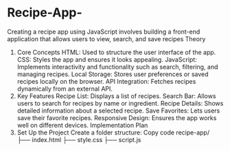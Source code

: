 # Recipe-App-
Creating a recipe app using JavaScript involves building a front-end application that allows users to view, search, and save recipes
Theory
1. Core Concepts
HTML: Used to structure the user interface of the app.
CSS: Styles the app and ensures it looks appealing.
JavaScript: Implements interactivity and functionality such as search, filtering, and managing recipes.
Local Storage: Stores user preferences or saved recipes locally on the browser.
API Integration: Fetches recipes dynamically from an external API.
2. Key Features
Recipe List: Displays a list of recipes.
Search Bar: Allows users to search for recipes by name or ingredient.
Recipe Details: Shows detailed information about a selected recipe.
Save Favorites: Lets users save their favorite recipes.
Responsive Design: Ensures the app works well on different devices.
Implementation Plan
1. Set Up the Project
Create a folder structure:
Copy code
recipe-app/
  ├── index.html
  ├── style.css
  ├── script.js
